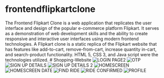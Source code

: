 # frontendflipkartclone
The Frontend Flipkart Clone is a web application that replicates the user interface and design of the popular e-commerce platform Flipkart. It serves as a demonstration of web development skills and the ability to create responsive and interactive user interfaces using modern frontend technologies.
A Flipkart clone is a static replica of the Flipkart website that has features like add-to-cart, remove-from-cart, increase quantity in-cart, and search-product functionality.
HTML 5, CSS 3, and Java script were the technologies utilized.
#   S h o p p i n g - W e b s i t e 
 
![LOGIN PAGE2](https://github.com/Suyashvarshney8/TRAVEL-BUDDY/assets/108462601/c5cec54a-690c-4e7d-bee1-22eec6a73b6e)
![OTP](https://github.com/Suyashvarshney8/TRAVEL-BUDDY/assets/108462601/f84711b9-d9e2-4ab8-9d55-c92b3cd8d6d0)
![SIGN UP DETAILS](https://github.com/Suyashvarshney8/TRAVEL-BUDDY/assets/108462601/e3688023-fc1d-4af3-9471-ebde575d9e0f)
![SIGN UP DETAILS 2](https://github.com/Suyashvarshney8/TRAVEL-BUDDY/assets/108462601/ddf57491-1012-419d-b0be-5920cf0e4149)
![HOMESCREEN](https://github.com/Suyashvarshney8/TRAVEL-BUDDY/assets/108462601/e8fdf443-7f2e-4319-89ac-ff07be81f495)
![HOMESCREEN DATE](https://github.com/Suyashvarshney8/TRAVEL-BUDDY/assets/108462601/18496c21-2e35-406a-976a-21c8a1c7d903)
![FIND RIDE](https://github.com/Suyashvarshney8/TRAVEL-BUDDY/assets/108462601/2ea75717-04f8-469c-a263-7671b1b53b41)
![RIDE CONFIRMED](https://github.com/Suyashvarshney8/TRAVEL-BUDDY/assets/108462601/0c590aa5-9949-4b4e-ac90-c3a1b8f96061)
![PROFILE](https://github.com/Suyashvarshney8/TRAVEL-BUDDY/assets/108462601/e7c8c900-49a3-48dd-9dc1-5cb0955e9bfe)

 
